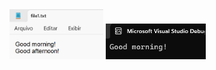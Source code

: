 <img src="https://github.com/hiranjc/FileStreamStreamReader2/blob/main/readme1.png" width=150>
<img src="https://github.com/hiranjc/FileStreamStreamReader2/blob/main/readme2.png" width=160>
